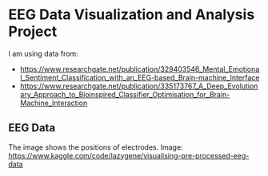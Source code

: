 # EEG Data Visualization and Analysis Project 


I am using data from: 
- https://www.researchgate.net/publication/329403546_Mental_Emotional_Sentiment_Classification_with_an_EEG-based_Brain-machine_Interface
- https://www.researchgate.net/publication/335173767_A_Deep_Evolutionary_Approach_to_Bioinspired_Classifier_Optimisation_for_Brain-Machine_Interaction

## EEG Data 

The image shows the positions of electrodes. Image: https://www.kaggle.com/code/lazygene/visualising-pre-processed-eeg-data
